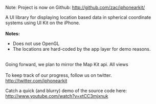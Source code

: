 Note: Project is now on Github: http://github.com/zac/iphonearkit/

A UI library for displaying location based data in spherical coordinate systems using UI Kit on the iPhone.<br><br>
<b>Notes:</b><br>

- Does not use OpenGL<br>
- The locations are hard-coded by the app layer for demo reasons.<br>
<br>
Going forward, we plan to mirror the Map Kit api. All views<br>
<br>
To keep track of our progress, follow us on twitter. <a href='http://twitter.com/iphonearkit'>http://twitter.com/iphonearkit</a>

Catch a quick (and blurry) demo of the source code here:<br>
<a href='http://www.youtube.com/watch?v=xtCC3mjxnuk'>http://www.youtube.com/watch?v=xtCC3mjxnuk</a>
